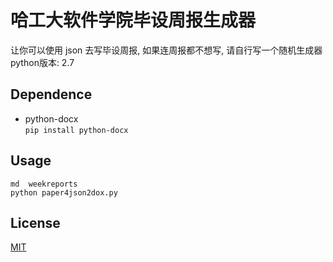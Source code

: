 # 哈工大软件学院毕设周报生成器

让你可以使用 json 去写毕设周报, 如果连周报都不想写, 请自行写一个随机生成器 
python版本: 2.7
## Dependence
- python-docx  
  `pip install python-docx`

## Usage
`md  weekreports`  
`python paper4json2dox.py`

## License
[MIT](http://www.opensource.org/licenses/mit-license.php)
